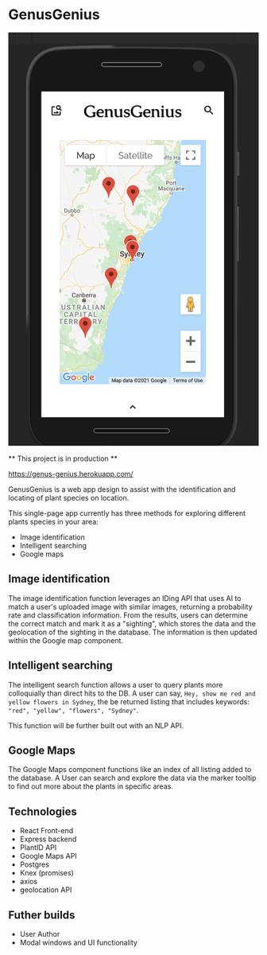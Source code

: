 # GenusGenius

![app image](/app.png)

** This project is in production **

https://genus-genius.herokuapp.com/

GenusGenius is a web app design to assist with the identification and locating of plant species on location.

This single-page app currently has three methods for exploring different plants species in your area:

- Image identification
- Intelligent searching
- Google maps

## Image identification

The image identification function leverages an IDing API that uses AI to match a user's uploaded image with similar images, returning a probability rate and classification information. From the results, users can determine the correct match and mark it as a "sighting", which stores the data and the geolocation of the sighting in the database. The information is then updated within the Google map component.

## Intelligent searching

The intelligent search function allows a user to query plants more colloquially than direct hits to the DB. A user can say, `Hey, show me red and yellow flowers in Sydney`, the be returned listing that includes keywords: `"red", "yellow", "flowers", "Sydney"`.

This function will be further built out with an NLP API.

## Google Maps

The Google Maps component functions like an index of all listing added to the database. A User can search and explore the data via the marker tooltip to find out more about the plants in specific areas.


## Technologies

- React Front-end
- Express backend
- PlantID API
- Google Maps API
- Postgres
- Knex (promises)
- axios
- geolocation API


## Futher builds

- User Author
- Modal windows and UI functionality